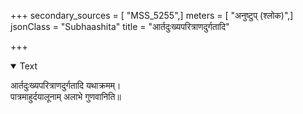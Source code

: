 +++
secondary_sources = [ "MSS_5255",]
meters = [ "अनुष्टुप् (श्लोक)",]
jsonClass = "Subhaashita"
title = "आर्तदुःख्यपरित्राणदुर्गतादि"

+++

<details open><summary>Text</summary>

आर्तदुःख्यपरित्राणदुर्गतादि यथाक्रमम्।  
पात्रमाहुर्दयालूनाम् अलाभे गुणवानिति॥
</details>
